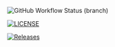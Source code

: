 ![GitHub Workflow Status (branch)](https://img.shields.io/github/actions/workflow/status/fizetta/sem/main.yml?branch=master)

[![LICENSE](https://img.shields.io/github/license/<github-username>/sem.svg?style=flat-square)](https://github.com/fizetta/sem/blob/master/LICENSE)

[![Releases](https://img.shields.io/github/release/<github-username>/sem/all.svg?style=flat-square)](https://github.com/fizetta/sem/releases)


